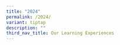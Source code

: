 ```yaml
---
title: "2024"
permalink: /2024/
variant: tiptap
description: ""
third_nav_title: Our Learning Experiences
---
```

